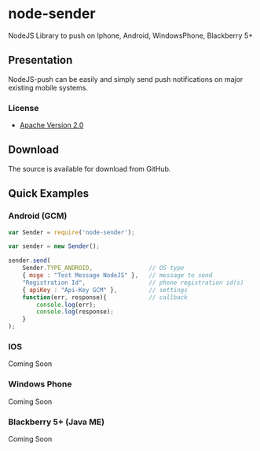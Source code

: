 node-sender
===========

NodeJS Library to push on Iphone, Android, WindowsPhone, Blackberry 5+

## Presentation

NodeJS-push can be easily and simply send push notifications on major existing mobile systems.

### License

* [Apache Version 2.0](http://www.apache.org/licenses/LICENSE-2.0.html)

## Download

The source is available for download from GitHub. 

## Quick Examples 

### Android (GCM)

```javascript
var Sender = require('node-sender');

var sender = new Sender();

sender.send(
    Sender.TYPE_ANDROID,                // OS type
    { msge : "Test Message NodeJS" },   // message to send
    "Registration Id",                  // phone registration id(s)
    { apiKey : "Api-Key GCM" },         // settings
    function(err, response){            // callback
        console.log(err);
        console.log(response);
    }
);
```

### IOS

Coming Soon

### Windows Phone

Coming Soon

### Blackberry 5+ (Java ME)

Coming Soon